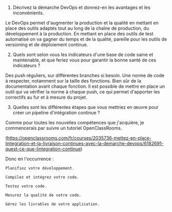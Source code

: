 1. Décrivez la démarche DevOps et donnez-en les avantages et les inconvénients.

Le DevOps permet d'augmenter la production et la qualité en mettant en place des outils adaptés tout au long de la chaîne de production, du développement à la production. En mettant en place des outils de test automatisé on va gagner du temps et de la qualité, pareille pour les outils de versioning et de déploiement continue. 

2. Quels sont selon vous les indicateurs d'une base de code saine et maintenable, et que feriez vous pour garantir la bonne santé de ces indicateurs ?

Des push réguliers, sur différentes branches si besoin. Une norme de code à respecter, notamment sur la taille des fonctions. Bien sûr de la documentation avant chaque fonction. Il est possible de mettre en place un outil qui va vérifier la norme à chaque push, ce qui permet d'apporter les correctifs au fur et à mesure du projet.

3. Quelles sont les différentes étapes que vous mettriez en œuvre pour créer un pipeline d'intégration continue ?

Comme pour toutes les nouvelles compétences que j'acquière, je commencerais par suivre un tutoriel OpenClassRooms.

(https://openclassrooms.com/fr/courses/2035736-mettez-en-place-lintegration-et-la-livraison-continues-avec-la-demarche-devops/6182691-quest-ce-que-lintegration-continue)

Donc en l'occurrence :

    Planifiez votre développement.

    Compilez et intégrez votre code.

    Testez votre code.

    Mesurez la qualité de votre code.

    Gérez les livrables de votre application.

